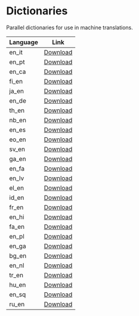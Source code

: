 # Dictionaries

Parallel dictionaries for use in machine translations.

| Language | Link |
| -------- | ---- |
| en_it | [Download](https://github.com/LibreTranslate/Dictionaries/raw/main/apertium/en_it.zip) |
| en_pt | [Download](https://github.com/LibreTranslate/Dictionaries/raw/main/apertium/en_pt.zip) |
| en_ca | [Download](https://github.com/LibreTranslate/Dictionaries/raw/main/apertium/en_ca.zip) |
| fi_en | [Download](https://github.com/LibreTranslate/Dictionaries/raw/main/apertium/fi_en.zip) |
| ja_en | [Download](https://github.com/LibreTranslate/Dictionaries/raw/main/apertium/ja_en.zip) |
| en_de | [Download](https://github.com/LibreTranslate/Dictionaries/raw/main/apertium/en_de.zip) |
| th_en | [Download](https://github.com/LibreTranslate/Dictionaries/raw/main/apertium/th_en.zip) |
| nb_en | [Download](https://github.com/LibreTranslate/Dictionaries/raw/main/apertium/nb_en.zip) |
| en_es | [Download](https://github.com/LibreTranslate/Dictionaries/raw/main/apertium/en_es.zip) |
| eo_en | [Download](https://github.com/LibreTranslate/Dictionaries/raw/main/apertium/eo_en.zip) |
| sv_en | [Download](https://github.com/LibreTranslate/Dictionaries/raw/main/apertium/sv_en.zip) |
| ga_en | [Download](https://github.com/LibreTranslate/Dictionaries/raw/main/apertium/ga_en.zip) |
| en_fa | [Download](https://github.com/LibreTranslate/Dictionaries/raw/main/apertium/en_fa.zip) |
| en_lv | [Download](https://github.com/LibreTranslate/Dictionaries/raw/main/apertium/en_lv.zip) |
| el_en | [Download](https://github.com/LibreTranslate/Dictionaries/raw/main/apertium/el_en.zip) |
| id_en | [Download](https://github.com/LibreTranslate/Dictionaries/raw/main/apertium/id_en.zip) |
| fr_en | [Download](https://github.com/LibreTranslate/Dictionaries/raw/main/apertium/fr_en.zip) |
| en_hi | [Download](https://github.com/LibreTranslate/Dictionaries/raw/main/apertium/en_hi.zip) |
| fa_en | [Download](https://github.com/LibreTranslate/Dictionaries/raw/main/apertium/fa_en.zip) |
| en_pl | [Download](https://github.com/LibreTranslate/Dictionaries/raw/main/apertium/en_pl.zip) |
| en_ga | [Download](https://github.com/LibreTranslate/Dictionaries/raw/main/apertium/en_ga.zip) |
| bg_en | [Download](https://github.com/LibreTranslate/Dictionaries/raw/main/apertium/bg_en.zip) |
| en_nl | [Download](https://github.com/LibreTranslate/Dictionaries/raw/main/apertium/en_nl.zip) |
| tr_en | [Download](https://github.com/LibreTranslate/Dictionaries/raw/main/apertium/tr_en.zip) |
| hu_en | [Download](https://github.com/LibreTranslate/Dictionaries/raw/main/apertium/hu_en.zip) |
| en_sq | [Download](https://github.com/LibreTranslate/Dictionaries/raw/main/apertium/en_sq.zip) |
| ru_en | [Download](https://github.com/LibreTranslate/Dictionaries/raw/main/apertium/ru_en.zip) |

